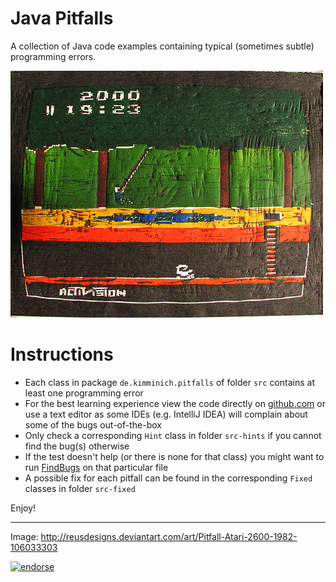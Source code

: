 Java Pitfalls
=============

A collection of Java code examples containing typical (sometimes subtle) programming errors.

![Pitfall Atari 2600 1982 by reusdesigns](/Pitfall__Atari_2600__1982__by_reusdesigns.jpg)

Instructions
============

* Each class in package ```de.kimminich.pitfalls``` of folder ```src``` contains at least one programming error
* For the best learning experience view the code directly on [github.com](https://github.com/bkimminich/java-pitfalls/tree/master/src/de/kimminich/pitfalls) or use a text editor as some IDEs (e.g. IntelliJ IDEA) will complain about some of the bugs out-of-the-box
* Only check a corresponding ```Hint``` class in folder ```src-hints``` if you cannot find the bug(s) otherwise
* If the test doesn't help (or there is none for that class) you might want to run [FindBugs](http://findbugs.sourceforge.net/) on that particular file
* A possible fix for each pitfall can be found in the corresponding ```Fixed``` classes in folder ```src-fixed```

Enjoy!

---

Image: http://reusdesigns.deviantart.com/art/Pitfall-Atari-2600-1982-106033303

[![endorse](https://api.coderwall.com/bkimminich/endorsecount.png)](https://coderwall.com/bkimminich)
